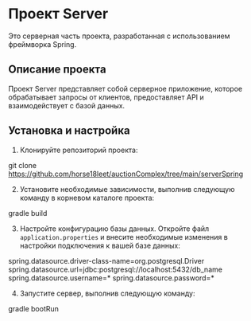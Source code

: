 # Проект Server

Это серверная часть проекта, разработанная с использованием фреймворка Spring.

## Описание проекта

Проект Server представляет собой серверное приложение, которое обрабатывает запросы от клиентов, предоставляет API и взаимодействует с базой данных.

## Установка и настройка

1. Клонируйте репозиторий проекта:

git clone https://github.com/horse18leet/auctionComplex/tree/main/serverSpring

2. Установите необходимые зависимости, выполнив следующую команду в корневом каталоге проекта:

gradle build

3. Настройте конфигурацию базы данных. Откройте файл `application.properties` и внесите необходимые изменения в настройки подключения к вашей базе данных:

spring.datasource.driver-class-name=org.postgresql.Driver
spring.datasource.url=jdbc:postgresql://localhost:5432/db_name
spring.datasource.username=*
spring.datasource.password=*

4. Запустите сервер, выполнив следующую команду:

gradle bootRun


